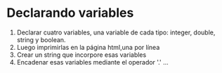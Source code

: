 # Declarando variables

1. Declarar cuatro variables,  una variable de cada tipo: integer, double, string y boolean. 
2. Luego imprimirlas en la página html,una por línea
3. Crear un string que incorpore esas variables
4. Encadenar esas variables mediante el operador '.'
...